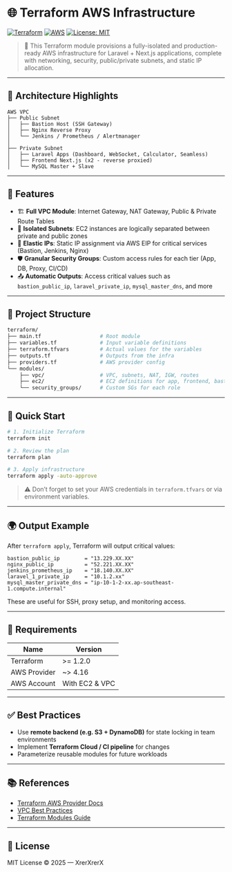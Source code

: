 <!-- @format -->

# 🌐 Terraform AWS Infrastructure

[![Terraform](https://img.shields.io/badge/IaC-Terraform-623CE4?logo=terraform)](https://www.terraform.io/)
[![AWS](https://img.shields.io/badge/AWS-Deployed-yellow?logo=amazon-aws)](https://aws.amazon.com/)
[![License: MIT](https://img.shields.io/badge/license-MIT-green.svg)](LICENSE)

> 🚀 This Terraform module provisions a fully-isolated and production-ready AWS infrastructure for Laravel + Next.js applications, complete with networking, security, public/private subnets, and static IP allocation.

---

## 🧩 Architecture Highlights

```
AWS VPC
├── Public Subnet
│   ├── Bastion Host (SSH Gateway)
│   ├── Nginx Reverse Proxy
│   └── Jenkins / Prometheus / Alertmanager
│
├── Private Subnet
│   ├── Laravel Apps (Dashboard, WebSocket, Calculator, Seamless)
│   ├── Frontend Next.js (x2 - reverse proxied)
│   └── MySQL Master + Slave
```

---

## 🔧 Features

- 🏗 **Full VPC Module**: Internet Gateway, NAT Gateway, Public & Private Route Tables
- 🔐 **Isolated Subnets**: EC2 instances are logically separated between private and public zones
- 📡 **Elastic IPs**: Static IP assignment via AWS EIP for critical services (Bastion, Jenkins, Nginx)
- 🛡 **Granular Security Groups**: Custom access rules for each tier (App, DB, Proxy, CI/CD)
- 📤 **Automatic Outputs**: Access critical values such as `bastion_public_ip`, `laravel_private_ip`, `mysql_master_dns`, and more

---

## 📁 Project Structure

```bash
terraform/
├── main.tf                   # Root module
├── variables.tf              # Input variable definitions
├── terraform.tfvars          # Actual values for the variables
├── outputs.tf                # Outputs from the infra
├── providers.tf              # AWS provider config
└── modules/
    ├── vpc/                  # VPC, subnets, NAT, IGW, routes
    ├── ec2/                  # EC2 definitions for app, frontend, bastion, jenkins
    └── security_groups/      # Custom SGs for each role
```

---

## 🚀 Quick Start

```bash
# 1. Initialize Terraform
terraform init

# 2. Review the plan
terraform plan

# 3. Apply infrastructure
terraform apply -auto-approve
```

> ⚠️ Don’t forget to set your AWS credentials in `terraform.tfvars` or via environment variables.

---

## 🌍 Output Example

After `terraform apply`, Terraform will output critical values:

```hcl
bastion_public_ip        = "13.229.XX.XX"
nginx_public_ip          = "52.221.XX.XX"
jenkins_prometheus_ip    = "18.140.XX.XX"
laravel_1_private_ip     = "10.1.2.xx"
mysql_master_private_dns = "ip-10-1-2-xx.ap-southeast-1.compute.internal"
```

These are useful for SSH, proxy setup, and monitoring access.

---

## 📌 Requirements

| Name         | Version        |
| ------------ | -------------- |
| Terraform    | >= 1.2.0       |
| AWS Provider | ~> 4.16        |
| AWS Account  | With EC2 & VPC |

---

## ✅ Best Practices

- Use **remote backend (e.g. S3 + DynamoDB)** for state locking in team environments
- Implement **Terraform Cloud / CI pipeline** for changes
- Parameterize reusable modules for future workloads

---

## 📚 References

- [Terraform AWS Provider Docs](https://registry.terraform.io/providers/hashicorp/aws/latest/docs)
- [VPC Best Practices](https://docs.aws.amazon.com/vpc/latest/userguide/VPC_Scenario2.html)
- [Terraform Modules Guide](https://developer.hashicorp.com/terraform/language/modules)

---

## 📄 License

MIT License © 2025 — XrerXrerX
